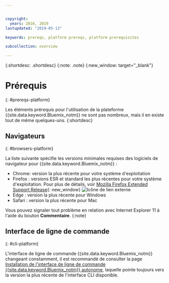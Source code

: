 ```yaml
---


copyright:
  years: 2016, 2019
lastupdated: "2019-05-13"

keywords: prereqs, platform prereqs, platform prerequisites

subcollection: overview

---
```


{:shortdesc: .shortdesc}
{:note: .note}
{:new_window: target="_blank"}

# Prérequis
{: #prereqs-platform}

Les éléments prérequis pour l'utilisation de la plateforme {{site.data.keyword.Bluemix_notm}} ne sont pas nombreux, mais il en existe
tout de même quelques-uns.
{:shortdesc}

## Navigateurs
{: #browsers-platform}

La liste suivante spécifie les versions minimales requises des logiciels de navigateur pour {{site.data.keyword.Bluemix_notm}} :

 * Chrome: version la plus récente pour votre système d'exploitation
 * Firefox : versions ESR et standard les plus récentes pour votre système d'exploitation. Pour plus de détails, voir [Mozilla Firefox
Extended Support Release](https://www.mozilla.org/en-US/firefox/organizations/){: new_window} ![Icône de lien externe](../icons/launch-glyph.svg "Icône de lien externe")
 * Edge : version la plus récente pour Windows
 * Safari : version la plus récente pour Mac
 
Vous pouvez signaler tout problème en relation avec Internet Explorer 11 à l'aide du bouton **Commentaire**.
{:note}

## Interface de ligne de commande
{: #cli-platform}

L'interface de ligne de commande {{site.data.keyword.Bluemix_notm}} changeant constamment, il est recommandé de consulter la page [Installation de l'interface de ligne de commande {{site.data.keyword.Bluemix_notm}} autonome](/docs/cli/?topic=cloud-cli-ibmcloud-cli), laquelle pointe toujours vers la version la plus récente de l'interface CLI disponible.
